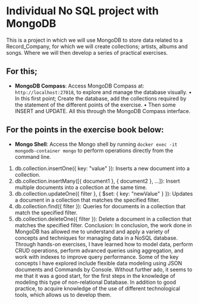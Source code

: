 # Individual No SQL project with MongoDB

This is a project in which we will use MongoDB to store data related to a Record_Company, for which we will create collections; artists, albums and songs. Where we will then develop a series of practical exercises.
## For this;
- **MongoDB Compass**: Access MongoDB Compass at:
  `http://localhost:27018`, to explore and manage the database visually.
• In this first point; Create the database, add the collections required by the statement of the different points of the exercise.
• Then some INSERT and UPDATE.
     All this through the MongoDB Compass interface.
## For the points in the exercise book below:
- **Mongo Shell**: Access the Mongo shell by running `docker exec -it mongodb-container mongo` to perform operations directly from the command line.
1. db.collection.insertOne({ key: "value" }): Inserts a new document into a collection.
2. db.collection.insertMany([{ document1 }, { document2 }, ...]): Insert multiple documents into a collection at the same time.
3. db.collection.updateOne({ filter }, { $set: { key: "newValue" } }): Updates a document in a collection that matches the specified filter.
4. db.collection.find({ filter }): Queries for documents in a collection that match the specified filter.
5. db.collection.deleteOne({ filter }): Delete a document in a collection that matches the specified filter.
Conclusion:
In conclusion, the work done in MongoDB has allowed me to understand and apply a variety of concepts and techniques for managing data in a NoSQL database. Through hands-on exercises, I have learned how to model data, perform CRUD operations, perform advanced queries using aggregation, and work with indexes to improve query performance.
Some of the key concepts I have explored include flexible data modeling using JSON documents and Commands by Console. Without further ado, it seems to me that it was a good start, for the first steps in the knowledge of modeling this type of non-relational Database. In addition to good practice, to acquire knowledge of the use of different technological tools, which allows us to develop them.
